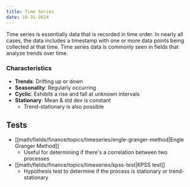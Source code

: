 ```yaml
---
title: Time Series
date: 10-31-2024
---
```


Time series is essentially data that is recorded in time order. In nearly all cases, the data includes
a timestamp with one or more data points being collected at that time. Time series data is commonly
seen in fields that analyze trends over time.

### Characteristics

- **Trends**: Drifting up or down
- **Seasonality**: Regularly occurring
- **Cyclic**: Exhibits a rise and fall at unknown intervals 
- **Stationary**: Mean & std dev is constant
  - Trend-stationary is also possible

## Tests

- [[math/fields/finance/topics/timeseries/engle-granger-method|Engle Granger Method]]
  - Useful for determining if there's a correlation between two processes
- [[math/fields/finance/topics/timeseries/kpss-test|KPSS test]]
  - Hypothesis test to determine if the process is stationary or trend-stationary

[^1]: [YouTube - Time Series Modeling and Analysis Playlist](https://www.youtube.com/watch?v=-r7wB9DJtiU&list=PL3N9eeOlCrP5cK0QRQxeJd6GrQvhAtpBK)
